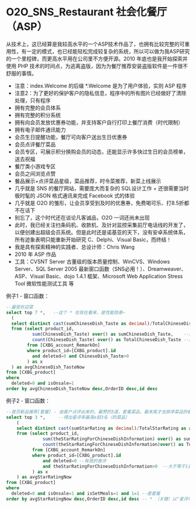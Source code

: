 # O2O_SNS_Restaurant 社会化餐厅（ASP）
从技术上，这已经算是我较高水平的一个ASP技术作品了，也拥有比较完整的可重用性，有一定的模式，也已经能轻松完成较复杂的系统，所以可以做为我ASP研究的一个里程碑，而更高水平用在公司里不方便开源。2010 年底也是我开始探索并使用 PHP 技术的时间点，为逃离盗版，因为为餐厅推荐安装盗版软件是一件很不舒服的事情。

- 注意：index.Welcome 的后缀 *.Welcome 是为了用户体验，实则 ASP 程序
- 注意2：为了更好的保护客户的隐私信息，程序中的所有图片已经做好了清除处理，只有程序
- 拥有完整的会员体系
- 拥有完整的积分系统
- 拥有向会员发放优惠券功能，并支持客户自行打印上餐厅消费（时代限制）
- 拥有电子邮件通讯能力
- 会员生日提醒功能，餐厅可向客户送出生日优惠券
- 会员点评餐厅菜品
- 会员专区，可展示积分换购会员的动态，还能显示许多快过生日的会员榜单，送去祝福
- 餐厅类小游戏专区
- 会员之间浏览点赞
- 餐品展示+点评菜品星级，菜品推荐，时令菜推荐，新菜上线展示
- 几乎就是 SNS 的餐厅网站，需要庞大而复杂的 SQL设计工作 + 还很需要当时极时髦的 JSON 格式通讯来完成 Facebook 式的体验
- 几乎就是 O2O 的雏形，让会员享受到及时的优惠券，免费喝可乐、打8.5折都不在话下
- 别忘了，这个时代还在谈论凡客诚品，O2O 一词还尚未出现
- 此时，我已经关注扫条码机、收款机、及针对监控采集前厅电话线的开发了，以便创建出超级会员系统。但是此时还是诺基亚的天下，没有安卓系统体系，所有迹象表明只能重新开始研究 C、Delphi、Visual Basic，而终结！
- 我是具有探索精神的实践者、总设计师：Chris Wang
- 2010 年 ASP 作品
- 工具：CVSNT Server 古董级的版本质量控制、WinCVS、Windows Server、SQL Server 2005 最新窗口函数（SNS必用！）、Dreamweaver、ASP、Visual Basic、dojo 1.4.1 框架、Microsoft Web Application Stress Tool 微软性能测试工具 等

例子1 - 窗口函数：
````sql
--最受欢迎菜
select top 7 *,   --这个 * 在现在看来，是性能隐患~
  (
  select distinct cast(sumChineseDish_Taste as decimal)/TotalChineseDish_Taste as avgChineseDish_Taste 
  from (select product_id, 
          sum(ChineseDish_Taste) over() as sumChineseDish_Taste,    --这就是 SQL Server 2005 最新的新特性 - 窗口函数
          count(ChineseDish_Taste) over() as TotalChineseDish_Taste	--窗口函数 能避免大量使用 GROUP BY，还能避免过多的子查询，同时能提高查询性能，适用于复杂的报表统计数据展现
        from [CXBG_account_RemarkOn] 
        where product_id=[CXBG_product].id 
          and deleted=0 and ChineseDish_Taste>0
        ) as x
  ) as avgChineseDish_TasteNow 
from [CXBG_product] 
where 
  deleted=0 and isOnsale=1 
order by avgChineseDish_TasteNow desc,OrderID desc,id desc
````

例子2 - 窗口函数：
````sql
--首页新品推荐[套餐] - 由客户点评出来的，最赞的3道，套餐菜品，最末尾才去排序菜品的新旧
select top 3 *,		--得出星评率最高e前3名（的菜品）
	(
	select distinct cast(sumStarRating as decimal)/TotalStarRating as avgStarRating		--计算所有会员对每一道菜品的星评率
	from (select product_id,
			  sum(theStarRatingForChineseDishInformation) over() as sumStarRating,	--统计本菜的评星总数
			  count(theStarRatingForChineseDishInformation)over() as TotalStarRating	--统计本菜的总评人数
		  from [CXBG_account_RemarkOn] 
		  where product_id=[CXBG_product].id 
			  and deleted=0	--有效的食评
			  and theStarRatingForChineseDishInformation>0	--大于等于1星的（有效的）食评
		  ) as x
	) as avgStarRatingNow 
from [CXBG_product] 
where 
  deleted=0 and isOnsale=1 and isSetMeals=1 and 1=1	--是套餐
order by avgStarRatingNow desc,OrderID desc,id desc	-- * （关键）以"星评率"作排序
````
